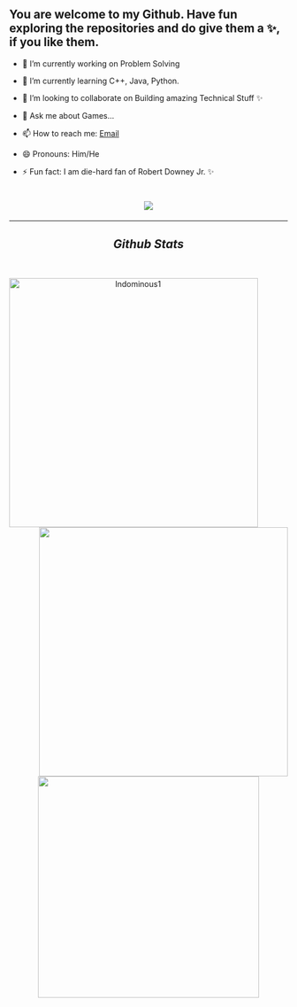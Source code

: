 

<!-- **Indominous1/Indominous1** is a ✨ _special_ ✨ repository because its `README.md` (this file) appears on your GitHub profile. -->

## You are welcome to my Github. Have fun exploring the repositories and do give them a ✨, if you like them.

- 🔭 I’m currently working on Problem Solving
- 🌱 I’m currently learning C++, Java, Python.
- 👯 I’m looking to collaborate on Building amazing Technical Stuff ✨

- 💬 Ask me about Games...
- 📫 How to reach me: <a href="mailto: ankursinghsk759@gmail.com">Email</a>
- 😄 Pronouns: Him/He
- ⚡ Fun fact: I am die-hard fan of Robert Downey Jr. ✨
 <!-- - 🤔 I’m looking for help with -->

<h1 align="center">
  <a href="https://git.io/typing-svg">
    <img src="https://readme-typing-svg.herokuapp.com/?lines=Hello,+There!+👋;This+is+Ankur....;Nice+to+meet+you!👋&center=justifycontent&size=35">
  </a>
</h1>
<hr>
<h2 align="center"> <i> Github Stats </i> </h2>
<br>
<p align=center>
  <div align=center>
    <a href="https://github.com/denvercoder1/github-readme-streak-stats" title="Go to Source">
      <img align="left" width=450 src="https://github-readme-streak-stats.herokuapp.com/?user=Indominous1&theme=black-ice&hide_border=true" alt="Indominous1" />
    </a>
    <a href="https://github.com/anuraghazra/github-readme-stats" title="Go to Source">
      <img align="right" width=450 src="https://github-readme-stats.vercel.app/api?username=Indominous1&show_icons=true&theme=dark&hide_border=true" />
    </a>
  </div>
  <br><br><br><br><br><br><br><br><br>
  <div align=center>
    <a href="https://github.com/anuraghazra/github-readme-stats">
      <img width=400align="center" src="https://github-readme-stats.vercel.app/api/top-langs/?username=Indominous1&hide=c%23,powershell,Mathematica,Ruby,Objective-C,Objective-C%2b%2b,Cuda&title_color=61dafb&text_color=ffffff&icon_color=61dafb&bg_color=20232a&langs_count=8&layout=compact&border_color=61dafb&hide_border=true" />
    </a>
  </div>
  <br
</p>

